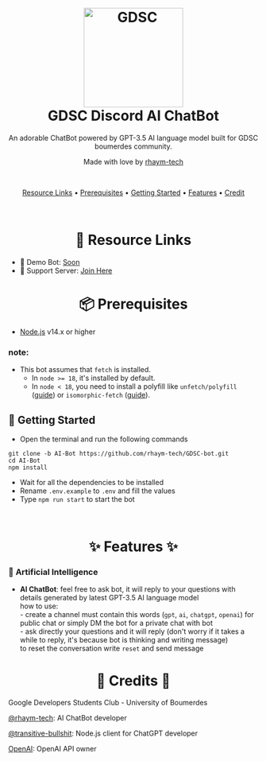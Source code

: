 <h1 align="center">
  <br>
  <a href="https://github.com/rhaym-tech"><img src="https://user-images.githubusercontent.com/43763935/217731885-832665fe-41ac-436d-aa76-a657d792953d.png" height="200" alt="GDSC"></a>
  <br>
  GDSC Discord AI ChatBot
  <br>
</h1>

<p align="center">An adorable ChatBot powered by GPT-3.5 AI language model built for GDSC boumerdes community.</p>

<p align="center">Made with love by <a href="https://github.com/rhaym-tech">rhaym-tech</a></p>

<br>

<p align="center">
  <a href="#-resource-links">Resource Links</a>
  •
  <a href="#-prerequisites">Prerequisites</a>
  •
  <a href="#-getting-started">Getting Started</a>
  •
  <a href="#--features--">Features</a>
  •
  <a href="#--credits--">Credit</a>
</p>

<br>

<h1 align="center">🔗 Resource Links</h1>

- 🤖 Demo Bot: [Soon](.)
- 🤝 Support Server: [Join Here](https://discord.gg/ScwTGvU3Ns)

<h1 align="center">📦 Prerequisites</h1>

- [Node.js](https://nodejs.org/en/) v14.x or higher
### note:
- This bot assumes that `fetch` is installed.
  - In `node >= 18`, it's installed by default.
  - In `node < 18`, you need to install a polyfill like `unfetch/polyfill` ([guide](https://github.com/developit/unfetch#usage-as-a-polyfill)) or `isomorphic-fetch` ([guide](https://github.com/matthew-andrews/isomorphic-fetch#readme)).

## 🚀 Getting Started

- Open the terminal and run the following commands

```
git clone -b AI-Bot https://github.com/rhaym-tech/GDSC-bot.git
cd AI-Bot
npm install
```

- Wait for all the dependencies to be installed
- Rename `.env.example` to `.env` and fill the values
- Type `npm run start` to start the bot

<br>

<h1 align="center"> ✨ Features ✨ </h1>

### 🧠 **Artificial Intelligence**
- **AI ChatBot**: feel free to ask bot, it will reply to your questions with details generated by latest GPT-3.5 AI language model <br>how to use:<br>- create a channel must contain this words (`gpt`, `ai`, `chatgpt`, `openai`) for public chat or simply DM the bot for a private chat with bot<br> - ask directly your questions and it will reply (don't worry if it takes a while to reply, it's because bot is thinking and writing message)<br> to reset the conversation write `reset` and send message

<h1 align="center"> 🤝 Credits 🤝 </h1>
Google Developers Students Club - University of Boumerdes

[@rhaym-tech](https://github.com/rhaym-tech): AI ChatBot developer

[@transitive-bullshit](https://github.com/transitive-bullshit): Node.js client for ChatGPT developer

[OpenAI](https://openai.com): OpenAI API owner
